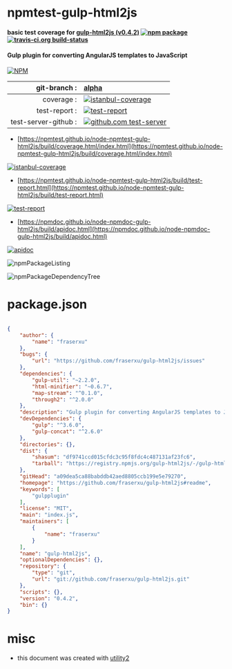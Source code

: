 # npmtest-gulp-html2js

#### basic test coverage for  [gulp-html2js (v0.4.2)](https://github.com/fraserxu/gulp-html2js#readme)  [![npm package](https://img.shields.io/npm/v/npmtest-gulp-html2js.svg?style=flat-square)](https://www.npmjs.org/package/npmtest-gulp-html2js) [![travis-ci.org build-status](https://api.travis-ci.org/npmtest/node-npmtest-gulp-html2js.svg)](https://travis-ci.org/npmtest/node-npmtest-gulp-html2js)

#### Gulp plugin for converting AngularJS templates to JavaScript

[![NPM](https://nodei.co/npm/gulp-html2js.png?downloads=true&downloadRank=true&stars=true)](https://www.npmjs.com/package/gulp-html2js)

| git-branch : | [alpha](https://github.com/npmtest/node-npmtest-gulp-html2js/tree/alpha)|
|--:|:--|
| coverage : | [![istanbul-coverage](https://npmtest.github.io/node-npmtest-gulp-html2js/build/coverage.badge.svg)](https://npmtest.github.io/node-npmtest-gulp-html2js/build/coverage.html/index.html)|
| test-report : | [![test-report](https://npmtest.github.io/node-npmtest-gulp-html2js/build/test-report.badge.svg)](https://npmtest.github.io/node-npmtest-gulp-html2js/build/test-report.html)|
| test-server-github : | [![github.com test-server](https://npmtest.github.io/node-npmtest-gulp-html2js/GitHub-Mark-32px.png)](https://npmtest.github.io/node-npmtest-gulp-html2js/build/app/index.html) | | build-artifacts : | [![build-artifacts](https://npmtest.github.io/node-npmtest-gulp-html2js/glyphicons_144_folder_open.png)](https://github.com/npmtest/node-npmtest-gulp-html2js/tree/gh-pages/build)|

- [https://npmtest.github.io/node-npmtest-gulp-html2js/build/coverage.html/index.html](https://npmtest.github.io/node-npmtest-gulp-html2js/build/coverage.html/index.html)

[![istanbul-coverage](https://npmtest.github.io/node-npmtest-gulp-html2js/build/screenCapture.buildCi.browser.%252Ftmp%252Fbuild%252Fcoverage.lib.html.png)](https://npmtest.github.io/node-npmtest-gulp-html2js/build/coverage.html/index.html)

- [https://npmtest.github.io/node-npmtest-gulp-html2js/build/test-report.html](https://npmtest.github.io/node-npmtest-gulp-html2js/build/test-report.html)

[![test-report](https://npmtest.github.io/node-npmtest-gulp-html2js/build/screenCapture.buildCi.browser.%252Ftmp%252Fbuild%252Ftest-report.html.png)](https://npmtest.github.io/node-npmtest-gulp-html2js/build/test-report.html)

- [https://npmdoc.github.io/node-npmdoc-gulp-html2js/build/apidoc.html](https://npmdoc.github.io/node-npmdoc-gulp-html2js/build/apidoc.html)

[![apidoc](https://npmdoc.github.io/node-npmdoc-gulp-html2js/build/screenCapture.buildCi.browser.%252Ftmp%252Fbuild%252Fapidoc.html.png)](https://npmdoc.github.io/node-npmdoc-gulp-html2js/build/apidoc.html)

![npmPackageListing](https://npmtest.github.io/node-npmtest-gulp-html2js/build/screenCapture.npmPackageListing.svg)

![npmPackageDependencyTree](https://npmtest.github.io/node-npmtest-gulp-html2js/build/screenCapture.npmPackageDependencyTree.svg)



# package.json

```json

{
    "author": {
        "name": "fraserxu"
    },
    "bugs": {
        "url": "https://github.com/fraserxu/gulp-html2js/issues"
    },
    "dependencies": {
        "gulp-util": "~2.2.0",
        "html-minifier": "~0.6.7",
        "map-stream": "^0.1.0",
        "through2": "^2.0.0"
    },
    "description": "Gulp plugin for converting AngularJS templates to JavaScript",
    "devDependencies": {
        "gulp": "^3.6.0",
        "gulp-concat": "^2.6.0"
    },
    "directories": {},
    "dist": {
        "shasum": "df9741ccd015cfdc3c95f8fdc4c487131af23fc6",
        "tarball": "https://registry.npmjs.org/gulp-html2js/-/gulp-html2js-0.4.2.tgz"
    },
    "gitHead": "a09dea5ca88babddb42aed8805ccb199e5e79270",
    "homepage": "https://github.com/fraserxu/gulp-html2js#readme",
    "keywords": [
        "gulpplugin"
    ],
    "license": "MIT",
    "main": "index.js",
    "maintainers": [
        {
            "name": "fraserxu"
        }
    ],
    "name": "gulp-html2js",
    "optionalDependencies": {},
    "repository": {
        "type": "git",
        "url": "git://github.com/fraserxu/gulp-html2js.git"
    },
    "scripts": {},
    "version": "0.4.2",
    "bin": {}
}
```



# misc
- this document was created with [utility2](https://github.com/kaizhu256/node-utility2)
